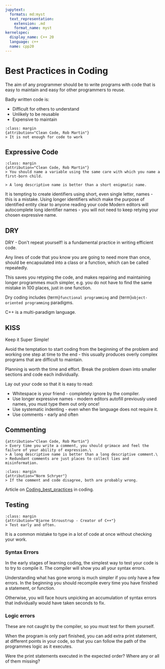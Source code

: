 ```yaml
---
jupytext:
  formats: md:myst
  text_representation:
    extension: .md
    format_name: myst
kernelspec:
  display_name: C++ 20
  language: c++
  name: cpp20
---
```


# Best Practices in Coding

The aim of any programmer should be to write programs with code that is easy to maintain and easy for other programmers to reuse.

Badly written code is:
* Difficult for others to understand
* Unlikely to be reusable
* Expensive to maintain


```{note}
:class: margin
{attribution="Clean Code, Rob Martin"}
> It is not enough for code to work
```

## Expressive Code

```{note}
:class: margin
{attribution="Clean Code, Rob Martin"}
> You should name a variable using the same care with which you name a first-born child.

> A long descriptive name is better than a short enigmatic name.
```
It is tempting to create identifiers using short, even single letter, names - this is a mistake.
Using longer identifiers which make the purpose of identified entity clear to anyone reading your code
Modern editors will autocomplete long identifier names - you will not need to keep retying your chosen expressive name.

## DRY 

DRY  - Don't repeat yourself! is a fundamental practice in writing efficient code.

Any lines of code that you know you are going to need more than once, should be encapsulated into a class or a function, which can be called repeatedly.

This saves you retyping the code, and makes repairing and maintaining longer programmes much simpler, e.g. you do not have to find the same mistake in 100 places, just in one function.

Dry coding includes {term}`functional programming` and {term}`object-oriented programming` paradigms.

C++ is a multi-paradigm language.

## KISS

Keep it Super Simple!

Avoid the temptation to start coding from the beginning of the problem and working one step at time to the end - this usually produces overly complex programs that are difficult to maintain.

Planning is worth the time and effort. Break the problem down into smaller sections and code each individually.

Lay out your code so that it is easy to read:
* Whitespace is your friend - completely ignore by the compiler.
* Use longer expressive names - modern editors autofill previously used names, you must type them out only once!
* Use systematic indenting - even when the language does not require it.
* Use comments - early and often

## Commenting

```{note}
{attribution="Clean Code, Rob Martin"}
> Every time you write a comment, you should grimace and feel the failure of your ability of expression.\
> A long descriptive name is better than a long descriptive comment.\
> Redundant comments are just places to collect lies and misinformation.
```

```{note}
:class: margin
{attribution="Norm Schryer"}
> If the comment and code disagree, both are probably wrong.
```

Article on [Coding_best_practices](https://en.wikipedia.org/wiki/Coding_best_practices) in coding.

## Testing
```{note}
:class: margin
{attribution="Bjarne Stroustrup - Creator of C++"}
> Test early and often.
```
It is a common mistake to type in a lot of code at once without checking your work.
### Syntax Errors

In the early stages of learning coding, the simplest way to test your code is to try to compile it. The compiler will show you all your syntax errors. 

Understanding what has gone wrong is much simpler if you only have a few errors. In the beginning you should recompile every time you have finished a statement, or function.

Otherwise, you will face hours unpicking an accumulation of syntax errors that individually would have taken seconds to fix.
### Logic errors

These are not caught by the compiler, so you must test for them yourself.

When the program is only part finished, you can add extra print statement, at different points in your code, so that you can follow the path of the programmes logic as it executes. 

Were the print statements executed in the expected order? Where any or all of them missing?





